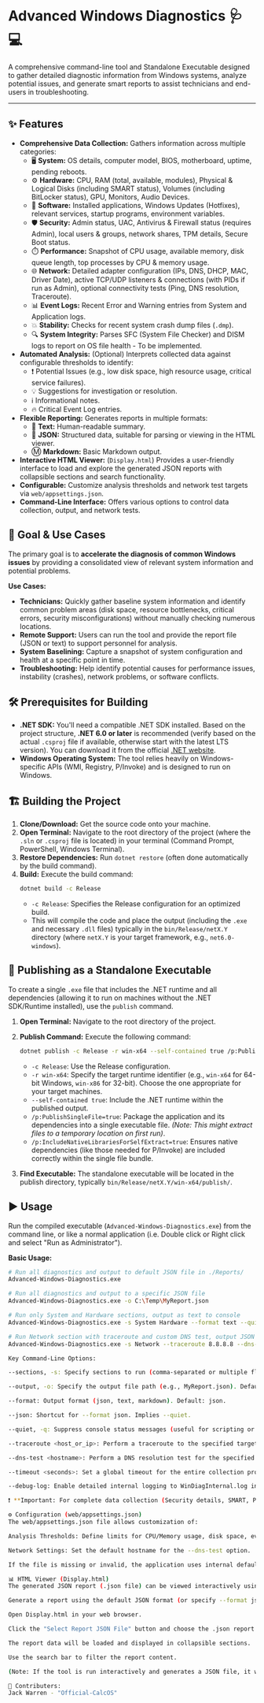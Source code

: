 # Advanced Windows Diagnostics 🩺💻

A comprehensive command-line tool and Standalone Executable designed to gather detailed diagnostic information from Windows systems, analyze potential issues, and generate smart reports to assist technicians and end-users in troubleshooting.

---

## ✨ Features

* **Comprehensive Data Collection:** Gathers information across multiple categories:
    * 🖥️ **System:** OS details, computer model, BIOS, motherboard, uptime, pending reboots.
    * ⚙️ **Hardware:** CPU, RAM (total, available, modules), Physical & Logical Disks (including SMART status), Volumes (including BitLocker status), GPU, Monitors, Audio Devices.
    * 💾 **Software:** Installed applications, Windows Updates (Hotfixes), relevant services, startup programs, environment variables.
    * 🛡️ **Security:** Admin status, UAC, Antivirus & Firewall status (requires Admin), local users & groups, network shares, TPM details, Secure Boot status.
    * ⏱️ **Performance:** Snapshot of CPU usage, available memory, disk queue length, top processes by CPU & memory usage.
    * 🌐 **Network:** Detailed adapter configuration (IPs, DNS, DHCP, MAC, Driver Date), active TCP/UDP listeners & connections (with PIDs if run as Admin), optional connectivity tests (Ping, DNS resolution, Traceroute).
    * 📊 **Event Logs:** Recent Error and Warning entries from System and Application logs.
    * 💥 **Stability:** Checks for recent system crash dump files (`.dmp`).
    * 🔍 **System Integrity:** Parses SFC (System File Checker) and DISM logs to report on OS file health - To be implemented.
* **Automated Analysis:** (Optional) Interprets collected data against configurable thresholds to identify:
    * ❗ Potential Issues (e.g., low disk space, high resource usage, critical service failures).
    * 💡 Suggestions for investigation or resolution.
    * ℹ️ Informational notes.
    * 🔥 Critical Event Log entries.
* **Flexible Reporting:** Generates reports in multiple formats:
    * 📄 **Text:** Human-readable summary.
    * 📝 **JSON:** Structured data, suitable for parsing or viewing in the HTML viewer.
    * Ⓜ️ **Markdown:** Basic Markdown output.
* **Interactive HTML Viewer:** (`Display.html`) Provides a user-friendly interface to load and explore the generated JSON reports with collapsible sections and search functionality.
* **Configurable:** Customize analysis thresholds and network test targets via `web/appsettings.json`.
* **Command-Line Interface:** Offers various options to control data collection, output, and network tests.

## 🎯 Goal & Use Cases

The primary goal is to **accelerate the diagnosis of common Windows issues** by providing a consolidated view of relevant system information and potential problems.

**Use Cases:**

* **Technicians:** Quickly gather baseline system information and identify common problem areas (disk space, resource bottlenecks, critical errors, security misconfigurations) without manually checking numerous locations.
* **Remote Support:** Users can run the tool and provide the report file (JSON or text) to support personnel for analysis.
* **System Baselining:** Capture a snapshot of system configuration and health at a specific point in time.
* **Troubleshooting:** Help identify potential causes for performance issues, instability (crashes), network problems, or software conflicts.

## 🛠️ Prerequisites for Building

* **.NET SDK:** You'll need a compatible .NET SDK installed. Based on the project structure, **.NET 6.0 or later** is recommended (verify based on the actual `.csproj` file if available, otherwise start with the latest LTS version). You can download it from the official [.NET website](https://dotnet.microsoft.com/download).
* **Windows Operating System:** The tool relies heavily on Windows-specific APIs (WMI, Registry, P/Invoke) and is designed to run on Windows.

## 🏗️ Building the Project

1.  **Clone/Download:** Get the source code onto your machine.
2.  **Open Terminal:** Navigate to the root directory of the project (where the `.sln` or `.csproj` file is located) in your terminal (Command Prompt, PowerShell, Windows Terminal).
3.  **Restore Dependencies:** Run `dotnet restore` (often done automatically by the build command).
4.  **Build:** Execute the build command:
    ```bash
    dotnet build -c Release
    ```
    * `-c Release`: Specifies the Release configuration for an optimized build.
    * This will compile the code and place the output (including the `.exe` and necessary `.dll` files) typically in the `bin/Release/netX.Y` directory (where `netX.Y` is your target framework, e.g., `net6.0-windows`).

## 🚀 Publishing as a Standalone Executable

To create a single `.exe` file that includes the .NET runtime and all dependencies (allowing it to run on machines without the .NET SDK/Runtime installed), use the `publish` command.

1.  **Open Terminal:** Navigate to the root directory of the project.
2.  **Publish Command:** Execute the following command:

    ```bash
    dotnet publish -c Release -r win-x64 --self-contained true /p:PublishSingleFile=true /p:IncludeNativeLibrariesForSelfExtract=true
    ```

    * `-c Release`: Use the Release configuration.
    * `-r win-x64`: Specify the target runtime identifier (e.g., `win-x64` for 64-bit Windows, `win-x86` for 32-bit). Choose the one appropriate for your target machines.
    * `--self-contained true`: Include the .NET runtime within the published output.
    * `/p:PublishSingleFile=true`: Package the application and its dependencies into a single executable file. *(Note: This might extract files to a temporary location on first run)*.
    * `/p:IncludeNativeLibrariesForSelfExtract=true`: Ensures native dependencies (like those needed for P/Invoke) are included correctly within the single file bundle.

3.  **Find Executable:** The standalone executable will be located in the publish directory, typically `bin/Release/netX.Y/win-x64/publish/`.

## ▶️ Usage

Run the compiled executable (`Advanced-Windows-Diagnostics.exe`) from the command line, or like a normal application (i.e. Double click or Right click and select "Run as Administrator").

**Basic Usage:**

```bash
# Run all diagnostics and output to default JSON file in ./Reports/
Advanced-Windows-Diagnostics.exe

# Run all diagnostics and output to a specific JSON file
Advanced-Windows-Diagnostics.exe -o C:\Temp\MyReport.json

# Run only System and Hardware sections, output as text to console
Advanced-Windows-Diagnostics.exe -s System Hardware --format text --quiet

# Run Network section with traceroute and custom DNS test, output JSON
Advanced-Windows-Diagnostics.exe -s Network --traceroute 8.8.8.8 --dns-test myinternalserver -o network_report.json

Key Command-Line Options:

--sections, -s: Specify sections to run (comma-separated or multiple flags: System, Hardware, Software, Security, Performance, Network, Events, Stability, Analysis, all). Default: all.

--output, -o: Specify the output file path (e.g., MyReport.json). Default: ./Reports/DiagReport_<hostname>_<timestamp>.<ext>.

--format: Output format (json, text, markdown). Default: json.

--json: Shortcut for --format json. Implies --quiet.

--quiet, -q: Suppress console status messages (useful for scripting or when only file output is needed). JSON output is always quiet.

--traceroute <host_or_ip>: Perform a traceroute to the specified target.

--dns-test <hostname>: Perform a DNS resolution test for the specified hostname (defaults to value in appsettings.json or www.google.com).

--timeout <seconds>: Set a global timeout for the entire collection process (default: 120s, min: 10s, max: 600s).

--debug-log: Enable detailed internal logging to WinDiagInternal.log in the application directory.

❗ **Important: For complete data collection (Security details, SMART, PIDs, etc.), run the tool as Administrator.**

⚙️ Configuration (web/appsettings.json)
The web/appsettings.json file allows customization of:

Analysis Thresholds: Define limits for CPU/Memory usage, disk space, event log counts, driver age, etc., used by the Analysis engine.

Network Settings: Set the default hostname for the --dns-test option.

If the file is missing or invalid, the application uses internal default values.

📊 HTML Viewer (Display.html)
The generated JSON report (.json file) can be viewed interactively using the included Display.html file:

Generate a report using the default JSON format (or specify --format json).

Open Display.html in your web browser.

Click the "Select Report JSON File" button and choose the .json report file you generated.

The report data will be loaded and displayed in collapsible sections.

Use the search bar to filter the report content.

(Note: If the tool is run interactively and generates a JSON file, it will attempt to automatically open the viewer in your default browser.)

🤝 Contributers:
Jack Warren - "Official-CalcOS"